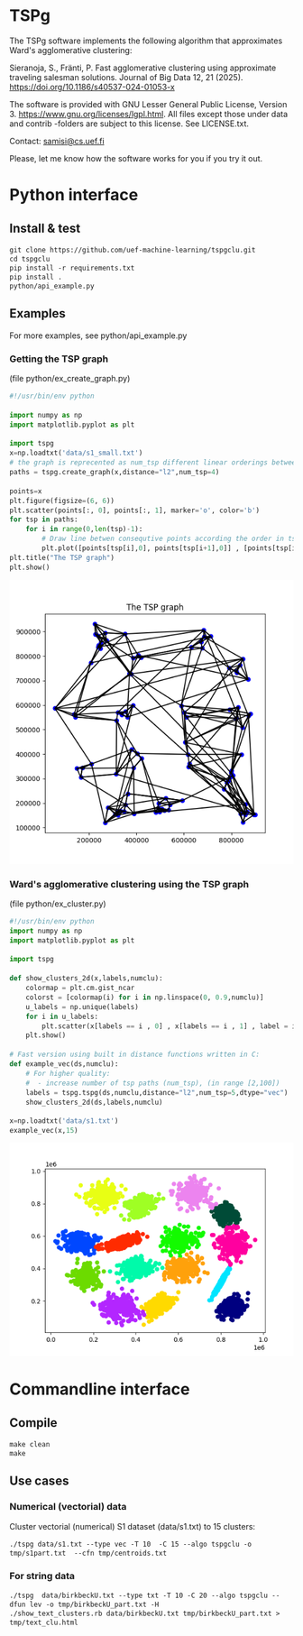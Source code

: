 
# TSPg

The TSPg software implements the following algorithm that approximates Ward's agglomerative clustering:

Sieranoja, S., Fränti, P. Fast agglomerative clustering using approximate traveling salesman solutions. Journal of Big Data 12, 21 (2025). https://doi.org/10.1186/s40537-024-01053-x

The software is provided with GNU Lesser General Public License, Version 3. https://www.gnu.org/licenses/lgpl.html. All files except those under data and contrib -folders are subject to this license. See LICENSE.txt.

Contact: samisi@cs.uef.fi

Please, let me know how the software works for you if you try it out.

# Python interface

## Install & test
```
git clone https://github.com/uef-machine-learning/tspgclu.git
cd tspgclu
pip install -r requirements.txt
pip install .
python/api_example.py
```

## Examples
For more examples, see python/api_example.py

### Getting the TSP graph
(file python/ex_create_graph.py)
```py
#!/usr/bin/env python

import numpy as np
import matplotlib.pyplot as plt

import tspg
x=np.loadtxt('data/s1_small.txt')
# the graph is reprecented as num_tsp different linear orderings between the data points
paths = tspg.create_graph(x,distance="l2",num_tsp=4)

points=x
plt.figure(figsize=(6, 6))
plt.scatter(points[:, 0], points[:, 1], marker='o', color='b')
for tsp in paths:
	for i in range(0,len(tsp)-1):
		# Draw line betwen consequtive points according the order in tsp  
		plt.plot([points[tsp[i],0], points[tsp[i+1],0]] , [points[tsp[i],1], points[tsp[i+1],1]], 'k-')
plt.title("The TSP graph")
plt.show()
```
![tsp graph](https://raw.githubusercontent.com/uef-machine-learning/tspgclu/refs/heads/main/img/tsp_graph01.png)



### Ward's agglomerative clustering using the TSP graph
(file python/ex_cluster.py)

```py
#!/usr/bin/env python
import numpy as np
import matplotlib.pyplot as plt

import tspg

def show_clusters_2d(x,labels,numclu):
	colormap = plt.cm.gist_ncar
	colorst = [colormap(i) for i in np.linspace(0, 0.9,numclu)]
	u_labels = np.unique(labels)
	for i in u_labels:
		plt.scatter(x[labels == i , 0] , x[labels == i , 1] , label = i, color = colorst[i-1])
	plt.show()

# Fast version using built in distance functions written in C:
def example_vec(ds,numclu):
	# For higher quality:
	#  - increase number of tsp paths (num_tsp), (in range [2,100])
	labels = tspg.tspg(ds,numclu,distance="l2",num_tsp=5,dtype="vec")
	show_clusters_2d(ds,labels,numclu)

x=np.loadtxt('data/s1.txt')
example_vec(x,15)
```

![clustering results](https://raw.githubusercontent.com/uef-machine-learning/tspgclu/refs/heads/main/img/tspg_clu01.png)

# Commandline interface
## Compile

```
make clean
make
```

## Use cases

### Numerical (vectorial) data
Cluster vectorial (numerical) S1 dataset (data/s1.txt) to 15 clusters:
```
./tspg data/s1.txt --type vec -T 10  -C 15 --algo tspgclu -o tmp/s1part.txt  --cfn tmp/centroids.txt
```

### For string data
```
./tspg  data/birkbeckU.txt --type txt -T 10 -C 20 --algo tspgclu --dfun lev -o tmp/birkbeckU_part.txt -H
./show_text_clusters.rb data/birkbeckU.txt tmp/birkbeckU_part.txt > tmp/text_clu.html
```
